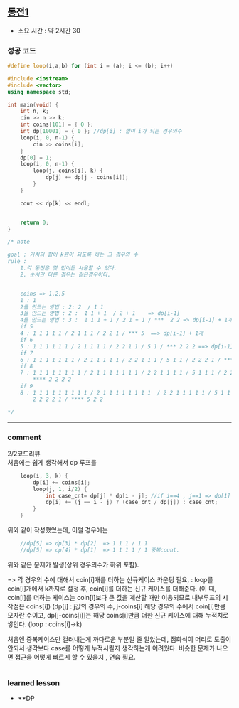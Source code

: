 
## [동전1](https://www.acmicpc.net/problem/2293)
* 소요 시간 : 약 2시간 30

### 성공 코드
```cpp
#define loop(i,a,b) for (int i = (a); i <= (b); i++)

#include <iostream>
#include <vector>
using namespace std;

int main(void) {
	int n, k;
	cin >> n >> k;
	int coins[101] = { 0 };
	int dp[10001] = { 0 }; //dp[i] : 합이 i가 되는 경우의수
	loop(i, 0, n-1) {
		cin >> coins[i];
	}
	dp[0] = 1;
	loop(i, 0, n-1) {
		loop(j, coins[i], k) { 
			dp[j] += dp[j - coins[i]];
		}
	}

	cout << dp[k] << endl;


	return 0;
}

/* note

goal : 가치의 합이 k원이 되도록 하는 그 경우의 수
rule :
	1.각 동전은 몇 번이든 사용할 수 있다.
	2. 순서만 다른 경우는 같은경우이다.


	coins => 1,2,5 
	1 : 1
	2를 만드는 방법 : 2: 2  / 1 1
	3을 만드는 방법 : 2 :  1 1 + 1  / 2 + 1    => dp[i-1]
	4를 만드는 방법 : 3 :  1 1 1 + 1 / 2 1 + 1 / ***  2 2 => dp[i-1] + 1개
	if 5
	4 : 1 1 1 1 1 / 2 1 1 1 / 2 2 1 / *** 5  ==> dp[i-1] + 1개
	if 6
	5 : 1 1 1 1 1 1 / 2 1 1 1 1 / 2 2 1 1 / 5 1 / *** 2 2 2 ==> dp[i-1] + 1개
	if 7
	6 : 1 1 1 1 1 1 1 / 2 1 1 1 1 1 / 2 2 1 1 1 / 5 1 1 / 2 2 2 1 / *** 5 2
	if 8
	7 : 1 1 1 1 1 1 1 1 / 2 1 1 1 1 1 1 1 / 2 2 1 1 1 1 / 5 1 1 1 / 2 2 2 1 1 / 5 2 1 /
		**** 2 2 2 2
	if 9
	8 : 1 1 1 1 1 1 1 1 1 / 2 1 1 1 1 1 1 1 1  / 2 2 1 1 1 1 1 / 5 1 1 1 1 / 2 2 2 1 1 1 / 5 2 1 1 /
		2 2 2 2 1 / **** 5 2 2

*/
```



----------------------------------------------------------------------------
### comment 
      
2/2코드리뷰  
처음에는 쉽게 생각해서 dp 루프를
```cpp
	loop(i, 3, k) {
		dp[i] += coins[i];
		loop(j, 1, i/2) { 
			int case_cnt= dp[j] * dp[i - j]; //if i==4 , j==1 => dp[1] * dp[3]
			dp[i] += (j == i - j) ? (case_cnt / dp[j]) : case_cnt;
		}
	}
```
위와 같이 작성했었는데, 
이럴 경우에는 
```cpp
	//dp[5] => dp[3] * dp[2]  => 1 1 1 / 1 1
	//dp[5] => cp[4] * dp[1]  => 1 1 1 1 / 1 중복count.
```
위와 같은 문제가 발생(상위 경우의수가 하위 포함).

=> 각 경우의 수에 대해서
coin[i]개를 더하는 신규케이스 카운팅 필요,
: loop를 coin[i]개에서 k까지로 설정 후, 
 coin[i]를 더하는 신규 케이스를 더해준다. (이 때, coin[i]를 더하는 케이스는 coin[i]보다 큰 값을 계산할 때만 이용되므로 내부루프의 시작점은 coins[i])
 (dp[j] :  j값의 경우의 수, j-coins[i] 해당 경우의 수에서 coin[i]만큼 모자란 수이고,
 dp[j-coins[i]]는 해당 coins[i]만큼 더한 신규 케이스에 대해 누적치로 쌓인다. (loop : coins[i]->k)

처음엔 중복케이스만 걸러내는게 까다로운 부분일 줄 알았는데,
점화식이 머리로 도출이 안되서 
생각보다 case를 어떻게 누적시킬지 생각하는게 어려웠다.
비슷한 문제가 나오면 접근을 어떻게 빠르게 할 수 있을지 , 연습 필요.




#
#
 ### learned lesson
 
* **DP
#
#
 
 
 
 
 
